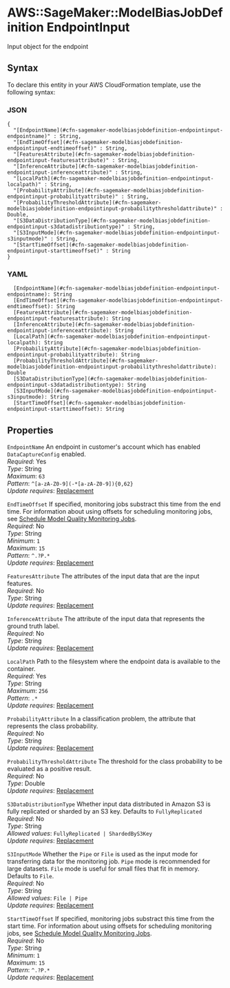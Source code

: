# AWS::SageMaker::ModelBiasJobDefinition EndpointInput<a name="aws-properties-sagemaker-modelbiasjobdefinition-endpointinput"></a>

Input object for the endpoint

## Syntax<a name="aws-properties-sagemaker-modelbiasjobdefinition-endpointinput-syntax"></a>

To declare this entity in your AWS CloudFormation template, use the following syntax:

### JSON<a name="aws-properties-sagemaker-modelbiasjobdefinition-endpointinput-syntax.json"></a>

```
{
  "[EndpointName](#cfn-sagemaker-modelbiasjobdefinition-endpointinput-endpointname)" : String,
  "[EndTimeOffset](#cfn-sagemaker-modelbiasjobdefinition-endpointinput-endtimeoffset)" : String,
  "[FeaturesAttribute](#cfn-sagemaker-modelbiasjobdefinition-endpointinput-featuresattribute)" : String,
  "[InferenceAttribute](#cfn-sagemaker-modelbiasjobdefinition-endpointinput-inferenceattribute)" : String,
  "[LocalPath](#cfn-sagemaker-modelbiasjobdefinition-endpointinput-localpath)" : String,
  "[ProbabilityAttribute](#cfn-sagemaker-modelbiasjobdefinition-endpointinput-probabilityattribute)" : String,
  "[ProbabilityThresholdAttribute](#cfn-sagemaker-modelbiasjobdefinition-endpointinput-probabilitythresholdattribute)" : Double,
  "[S3DataDistributionType](#cfn-sagemaker-modelbiasjobdefinition-endpointinput-s3datadistributiontype)" : String,
  "[S3InputMode](#cfn-sagemaker-modelbiasjobdefinition-endpointinput-s3inputmode)" : String,
  "[StartTimeOffset](#cfn-sagemaker-modelbiasjobdefinition-endpointinput-starttimeoffset)" : String
}
```

### YAML<a name="aws-properties-sagemaker-modelbiasjobdefinition-endpointinput-syntax.yaml"></a>

```
  [EndpointName](#cfn-sagemaker-modelbiasjobdefinition-endpointinput-endpointname): String
  [EndTimeOffset](#cfn-sagemaker-modelbiasjobdefinition-endpointinput-endtimeoffset): String
  [FeaturesAttribute](#cfn-sagemaker-modelbiasjobdefinition-endpointinput-featuresattribute): String
  [InferenceAttribute](#cfn-sagemaker-modelbiasjobdefinition-endpointinput-inferenceattribute): String
  [LocalPath](#cfn-sagemaker-modelbiasjobdefinition-endpointinput-localpath): String
  [ProbabilityAttribute](#cfn-sagemaker-modelbiasjobdefinition-endpointinput-probabilityattribute): String
  [ProbabilityThresholdAttribute](#cfn-sagemaker-modelbiasjobdefinition-endpointinput-probabilitythresholdattribute): Double
  [S3DataDistributionType](#cfn-sagemaker-modelbiasjobdefinition-endpointinput-s3datadistributiontype): String
  [S3InputMode](#cfn-sagemaker-modelbiasjobdefinition-endpointinput-s3inputmode): String
  [StartTimeOffset](#cfn-sagemaker-modelbiasjobdefinition-endpointinput-starttimeoffset): String
```

## Properties<a name="aws-properties-sagemaker-modelbiasjobdefinition-endpointinput-properties"></a>

`EndpointName` <a name="cfn-sagemaker-modelbiasjobdefinition-endpointinput-endpointname"></a>
An endpoint in customer's account which has enabled `DataCaptureConfig` enabled\.  
_Required_: Yes  
_Type_: String  
_Maximum_: `63`  
_Pattern_: `^[a-zA-Z0-9](-*[a-zA-Z0-9]){0,62}`  
_Update requires_: [Replacement](https://docs.aws.amazon.com/AWSCloudFormation/latest/UserGuide/using-cfn-updating-stacks-update-behaviors.html#update-replacement)

`EndTimeOffset` <a name="cfn-sagemaker-modelbiasjobdefinition-endpointinput-endtimeoffset"></a>
If specified, monitoring jobs substract this time from the end time\. For information about using offsets for scheduling monitoring jobs, see [Schedule Model Quality Monitoring Jobs](https://docs.aws.amazon.com/sagemaker/latest/dg/model-monitor-model-quality-schedule.html)\.  
_Required_: No  
_Type_: String  
_Minimum_: `1`  
_Maximum_: `15`  
_Pattern_: `^.?P.*`  
_Update requires_: [Replacement](https://docs.aws.amazon.com/AWSCloudFormation/latest/UserGuide/using-cfn-updating-stacks-update-behaviors.html#update-replacement)

`FeaturesAttribute` <a name="cfn-sagemaker-modelbiasjobdefinition-endpointinput-featuresattribute"></a>
The attributes of the input data that are the input features\.  
_Required_: No  
_Type_: String  
_Update requires_: [Replacement](https://docs.aws.amazon.com/AWSCloudFormation/latest/UserGuide/using-cfn-updating-stacks-update-behaviors.html#update-replacement)

`InferenceAttribute` <a name="cfn-sagemaker-modelbiasjobdefinition-endpointinput-inferenceattribute"></a>
The attribute of the input data that represents the ground truth label\.  
_Required_: No  
_Type_: String  
_Update requires_: [Replacement](https://docs.aws.amazon.com/AWSCloudFormation/latest/UserGuide/using-cfn-updating-stacks-update-behaviors.html#update-replacement)

`LocalPath` <a name="cfn-sagemaker-modelbiasjobdefinition-endpointinput-localpath"></a>
Path to the filesystem where the endpoint data is available to the container\.  
_Required_: Yes  
_Type_: String  
_Maximum_: `256`  
_Pattern_: `.*`  
_Update requires_: [Replacement](https://docs.aws.amazon.com/AWSCloudFormation/latest/UserGuide/using-cfn-updating-stacks-update-behaviors.html#update-replacement)

`ProbabilityAttribute` <a name="cfn-sagemaker-modelbiasjobdefinition-endpointinput-probabilityattribute"></a>
In a classification problem, the attribute that represents the class probability\.  
_Required_: No  
_Type_: String  
_Update requires_: [Replacement](https://docs.aws.amazon.com/AWSCloudFormation/latest/UserGuide/using-cfn-updating-stacks-update-behaviors.html#update-replacement)

`ProbabilityThresholdAttribute` <a name="cfn-sagemaker-modelbiasjobdefinition-endpointinput-probabilitythresholdattribute"></a>
The threshold for the class probability to be evaluated as a positive result\.  
_Required_: No  
_Type_: Double  
_Update requires_: [Replacement](https://docs.aws.amazon.com/AWSCloudFormation/latest/UserGuide/using-cfn-updating-stacks-update-behaviors.html#update-replacement)

`S3DataDistributionType` <a name="cfn-sagemaker-modelbiasjobdefinition-endpointinput-s3datadistributiontype"></a>
Whether input data distributed in Amazon S3 is fully replicated or sharded by an S3 key\. Defaults to `FullyReplicated`  
_Required_: No  
_Type_: String  
_Allowed values_: `FullyReplicated | ShardedByS3Key`  
_Update requires_: [Replacement](https://docs.aws.amazon.com/AWSCloudFormation/latest/UserGuide/using-cfn-updating-stacks-update-behaviors.html#update-replacement)

`S3InputMode` <a name="cfn-sagemaker-modelbiasjobdefinition-endpointinput-s3inputmode"></a>
Whether the `Pipe` or `File` is used as the input mode for transferring data for the monitoring job\. `Pipe` mode is recommended for large datasets\. `File` mode is useful for small files that fit in memory\. Defaults to `File`\.  
_Required_: No  
_Type_: String  
_Allowed values_: `File | Pipe`  
_Update requires_: [Replacement](https://docs.aws.amazon.com/AWSCloudFormation/latest/UserGuide/using-cfn-updating-stacks-update-behaviors.html#update-replacement)

`StartTimeOffset` <a name="cfn-sagemaker-modelbiasjobdefinition-endpointinput-starttimeoffset"></a>
If specified, monitoring jobs substract this time from the start time\. For information about using offsets for scheduling monitoring jobs, see [Schedule Model Quality Monitoring Jobs](https://docs.aws.amazon.com/sagemaker/latest/dg/model-monitor-model-quality-schedule.html)\.  
_Required_: No  
_Type_: String  
_Minimum_: `1`  
_Maximum_: `15`  
_Pattern_: `^.?P.*`  
_Update requires_: [Replacement](https://docs.aws.amazon.com/AWSCloudFormation/latest/UserGuide/using-cfn-updating-stacks-update-behaviors.html#update-replacement)
